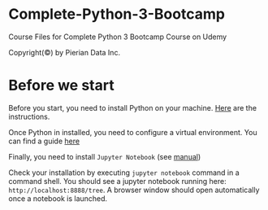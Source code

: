 # Complete-Python-3-Bootcamp
Course Files for Complete Python 3 Bootcamp Course on Udemy

Copyright(©) by Pierian Data Inc.

# Before we start

Before you start, you need to install Python on your machine. 
[Here](https://realpython.com/installing-python/) are the instructions. 

Once Python in installed, you need to configure a virtual environment. 
You can find a guide [here](https://www.freecodecamp.org/news/how-to-setup-virtual-environments-in-python/)

Finally, you need to install `Jupyter Notebook` 
(see [manual](https://www.freecodecamp.org/news/how-to-setup-virtual-environments-in-python/))

Check your installation by executing `jupyter notebook` command in a command shell.
You should see a jupyter notebook running here: `http://localhost:8888/tree`.
A browser window should open automatically once a notebook is launched.
